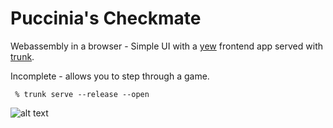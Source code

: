 # Puccinia's Checkmate 

Webassembly in a browser - Simple UI with a [yew](https://github.com/yewstack/yew) frontend app served with [trunk](https://trunkrs.dev/).

Incomplete - allows you to step through a game.

```
 % trunk serve --release --open  
```

![alt text](https://github.com/jesper-olsen/puccinia_s_checkmate/blob/main/examples/spa/Images/yew_gmchess.png "Game UI")

